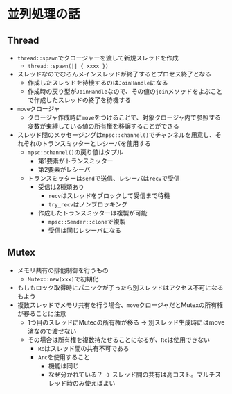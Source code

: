 並列処理の話
===================

Thread
---------

* `thread::spawn`でクロージャーを渡して新規スレッドを作成
  * `thread::spawn(|| { xxxx })`
* スレッドなのでむろんメインスレッドが終了するとプロセス終了となる
  * 作成したスレッドを待機するのは`JoinHandle`になる
  * 作成時の戻り型が`JoinHandle`なので、その値の`join`メソッドをよぶことで作成したスレッドの終了を待機する
* `move`クロージャ
  * クロージャ作成時に`move`をつけることで、対象クロージャ内で参照する変数が束縛している値の所有権を移譲することができる
* スレッド間のメッセージングは`mpsc::channel()`でチャンネルを用意し、それぞれのトランスミッターとレシーバを使用する
  * `mpsc::channel()`の戻り値はタプル
    * 第1要素がトランスミッター
    * 第2要素がレシーバ
  * トランスミッターは`send`で送信、レシーバは`recv`で受信
    * 受信は2種類あり
      * `recv`はスレッドをブロックして受信まで待機
      * `try_recv`はノンブロッキング
    * 作成したトランスミッターは複製が可能
      * `mpsc::Sender::clone`で複製
      * 受信は同じレシーバになる

Mutex
----------

* メモリ共有の排他制御を行うもの
  * `Mutex::new(xxx)`で初期化
* もしもロック取得時にパニックが子ったら別スレッドはアクセス不可になるもよう
* 複数スレッドでメモリ共有を行う場合、`move`クロージャだとMutexの所有権が移ることに注意
  * 1つ目のスレッドにMutecの所有権が移る → 別スレッド生成時にはmove済なので渡せない
  * その場合は所有権を複数持たせることになるが、`Rc`は使用できない
    * `Rc`はスレッド間の共有不可である
    * `Arc`を使用すること
      * 機能は同じ
      * なぜ分かれている？ -> スレッド間の共有は高コスト。マルチスレッド時のみ使えばよい